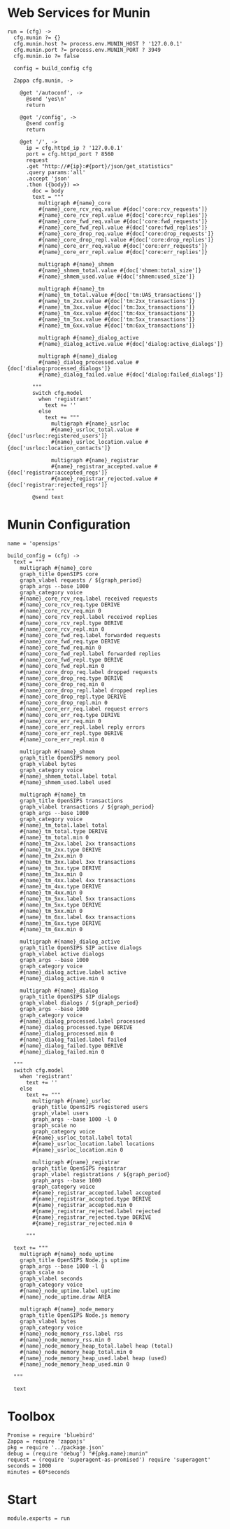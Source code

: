 Web Services for Munin
======================

    run = (cfg) ->
      cfg.munin ?= {}
      cfg.munin.host ?= process.env.MUNIN_HOST ? '127.0.0.1'
      cfg.munin.port ?= process.env.MUNIN_PORT ? 3949
      cfg.munin.io ?= false

      config = build_config cfg

      Zappa cfg.munin, ->

        @get '/autoconf', ->
          @send 'yes\n'
          return

        @get '/config', ->
          @send config
          return

        @get '/', ->
          ip = cfg.httpd_ip ? '127.0.0.1'
          port = cfg.httpd_port ? 8560
          request
          .get "http://#{ip}:#{port}/json/get_statistics"
          .query params:'all'
          .accept 'json'
          .then ({body}) =>
            doc = body
            text = """
              multigraph #{name}_core
              #{name}_core_rcv_req.value #{doc['core:rcv_requests']}
              #{name}_core_rcv_repl.value #{doc['core:rcv_replies']}
              #{name}_core_fwd_req.value #{doc['core:fwd_requests']}
              #{name}_core_fwd_repl.value #{doc['core:fwd_replies']}
              #{name}_core_drop_req.value #{doc['core:drop_requests']}
              #{name}_core_drop_repl.value #{doc['core:drop_replies']}
              #{name}_core_err_req.value #{doc['core:err_requests']}
              #{name}_core_err_repl.value #{doc['core:err_replies']}

              multigraph #{name}_shmem
              #{name}_shmem_total.value #{doc['shmem:total_size']}
              #{name}_shmem_used.value #{doc['shmem:used_size']}

              multigraph #{name}_tm
              #{name}_tm_total.value #{doc['tm:UAS_transactions']}
              #{name}_tm_2xx.value #{doc['tm:2xx_transactions']}
              #{name}_tm_3xx.value #{doc['tm:3xx_transactions']}
              #{name}_tm_4xx.value #{doc['tm:4xx_transactions']}
              #{name}_tm_5xx.value #{doc['tm:5xx_transactions']}
              #{name}_tm_6xx.value #{doc['tm:6xx_transactions']}

              multigraph #{name}_dialog_active
              #{name}_dialog_active.value #{doc['dialog:active_dialogs']}

              multigraph #{name}_dialog
              #{name}_dialog_processed.value #{doc['dialog:processed_dialogs']}
              #{name}_dialog_failed.value #{doc['dialog:failed_dialogs']}

            """
            switch cfg.model
              when 'registrant'
                text += ''
              else
                text += """
                  multigraph #{name}_usrloc
                  #{name}_usrloc_total.value #{doc['usrloc:registered_users']}
                  #{name}_usrloc_location.value #{doc['usrloc:location_contacts']}

                  multigraph #{name}_registrar
                  #{name}_registrar_accepted.value #{doc['registrar:accepted_regs']}
                  #{name}_registrar_rejected.value #{doc['registrar:rejected_regs']}
                """
            @send text


Munin Configuration
===================

    name = 'opensips'

    build_config = (cfg) ->
      text = """
        multigraph #{name}_core
        graph_title OpenSIPS core
        graph_vlabel requests / ${graph_period}
        graph_args --base 1000
        graph_category voice
        #{name}_core_rcv_req.label received requests
        #{name}_core_rcv_req.type DERIVE
        #{name}_core_rcv_req.min 0
        #{name}_core_rcv_repl.label received replies
        #{name}_core_rcv_repl.type DERIVE
        #{name}_core_rcv_repl.min 0
        #{name}_core_fwd_req.label forwarded requests
        #{name}_core_fwd_req.type DERIVE
        #{name}_core_fwd_req.min 0
        #{name}_core_fwd_repl.label forwarded replies
        #{name}_core_fwd_repl.type DERIVE
        #{name}_core_fwd_repl.min 0
        #{name}_core_drop_req.label dropped requests
        #{name}_core_drop_req.type DERIVE
        #{name}_core_drop_req.min 0
        #{name}_core_drop_repl.label dropped replies
        #{name}_core_drop_repl.type DERIVE
        #{name}_core_drop_repl.min 0
        #{name}_core_err_req.label request errors
        #{name}_core_err_req.type DERIVE
        #{name}_core_err_req.min 0
        #{name}_core_err_repl.label reply errors
        #{name}_core_err_repl.type DERIVE
        #{name}_core_err_repl.min 0

        multigraph #{name}_shmem
        graph_title OpenSIPS memory pool
        graph_vlabel bytes
        graph_category voice
        #{name}_shmem_total.label total
        #{name}_shmem_used.label used

        multigraph #{name}_tm
        graph_title OpenSIPS transactions
        graph_vlabel transactions / ${graph_period}
        graph_args --base 1000
        graph_category voice
        #{name}_tm_total.label total
        #{name}_tm_total.type DERIVE
        #{name}_tm_total.min 0
        #{name}_tm_2xx.label 2xx transactions
        #{name}_tm_2xx.type DERIVE
        #{name}_tm_2xx.min 0
        #{name}_tm_3xx.label 3xx transactions
        #{name}_tm_3xx.type DERIVE
        #{name}_tm_3xx.min 0
        #{name}_tm_4xx.label 4xx transactions
        #{name}_tm_4xx.type DERIVE
        #{name}_tm_4xx.min 0
        #{name}_tm_5xx.label 5xx transactions
        #{name}_tm_5xx.type DERIVE
        #{name}_tm_5xx.min 0
        #{name}_tm_6xx.label 6xx transactions
        #{name}_tm_6xx.type DERIVE
        #{name}_tm_6xx.min 0

        multigraph #{name}_dialog_active
        graph_title OpenSIPS SIP active dialogs
        graph_vlabel active dialogs
        graph_args --base 1000
        graph_category voice
        #{name}_dialog_active.label active
        #{name}_dialog_active.min 0

        multigraph #{name}_dialog
        graph_title OpenSIPS SIP dialogs
        graph_vlabel dialogs / ${graph_period}
        graph_args --base 1000
        graph_category voice
        #{name}_dialog_processed.label processed
        #{name}_dialog_processed.type DERIVE
        #{name}_dialog_processed.min 0
        #{name}_dialog_failed.label failed
        #{name}_dialog_failed.type DERIVE
        #{name}_dialog_failed.min 0

      """
      switch cfg.model
        when 'registrant'
          text += ''
        else
          text += """
            multigraph #{name}_usrloc
            graph_title OpenSIPS registered users
            graph_vlabel users
            graph_args --base 1000 -l 0
            graph_scale no
            graph_category voice
            #{name}_usrloc_total.label total
            #{name}_usrloc_location.label locations
            #{name}_usrloc_location.min 0

            multigraph #{name}_registrar
            graph_title OpenSIPS registrar
            graph_vlabel registrations / ${graph_period}
            graph_args --base 1000
            graph_category voice
            #{name}_registrar_accepted.label accepted
            #{name}_registrar_accepted.type DERIVE
            #{name}_registrar_accepted.min 0
            #{name}_registrar_rejected.label rejected
            #{name}_registrar_rejected.type DERIVE
            #{name}_registrar_rejected.min 0

          """

      text += """
        multigraph #{name}_node_uptime
        graph_title OpenSIPS Node.js uptime
        graph_args --base 1000 -l 0
        graph_scale no
        graph_vlabel seconds
        graph_category voice
        #{name}_node_uptime.label uptime
        #{name}_node_uptime.draw AREA

        multigraph #{name}_node_memory
        graph_title OpenSIPS Node.js memory
        graph_vlabel bytes
        graph_category voice
        #{name}_node_memory_rss.label rss
        #{name}_node_memory_rss.min 0
        #{name}_node_memory_heap_total.label heap (total)
        #{name}_node_memory_heap_total.min 0
        #{name}_node_memory_heap_used.label heap (used)
        #{name}_node_memory_heap_used.min 0

      """

      text

Toolbox
=======

    Promise = require 'bluebird'
    Zappa = require 'zappajs'
    pkg = require '../package.json'
    debug = (require 'debug') "#{pkg.name}:munin"
    request = (require 'superagent-as-promised') require 'superagent'
    seconds = 1000
    minutes = 60*seconds

Start
=====

    module.exports = run
